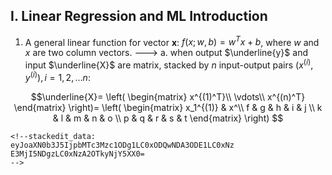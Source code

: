 ## I. Linear Regression and ML Introduction
1. A general linear function for vector **x**: $f(x;w,b) =w^Tx+b$, where $w$ and $x$ are two column vectors.
---> a. when output $\underline{y}$ and input $\underline{X}$ are matrix, stacked by $n$ input-output pairs $(x^{(i)},y^{(i)}), i = 1,2,...n$:

$$\underline{X}=
\left(
 \begin{matrix}
   x^{(1)^T}\\
   \vdots\\
   x^{(n)^T}
  \end{matrix} 
\right)=
\left(
 \begin{matrix}
   x_1^{(1)} & x^\\
   f & g & h & i & j \\
   k & l & m & n & o \\
   p & q & r & s & t
  \end{matrix} 
\right)
$$
```
<!--stackedit_data:
eyJoaXN0b3J5IjpbMTc3Mzc1ODg1LC0xODQwNDA3ODE1LC0xNz
E3MjI5NDgzLC0xNzA2OTkyNjY5XX0=
-->